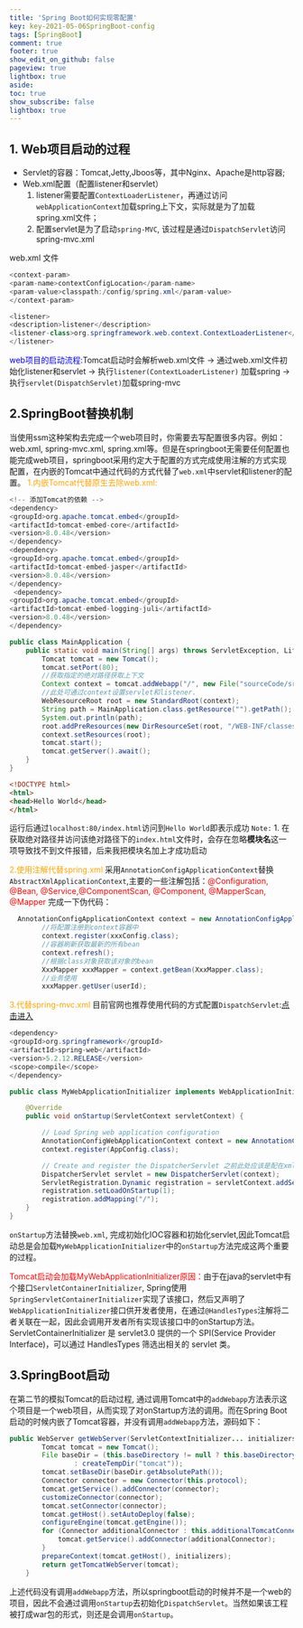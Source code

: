 ```yaml
---
title: 'Spring Boot如何实现零配置'
key: key-2021-05-06SpringBoot-config
tags: [SpringBoot]
comment: true
footer: true
show_edit_on_github: false
pageview: true
lightbox: true
aside:
toc: true
show_subscribe: false
lightbox: true
---
```

## **1. Web项目启动的过程**
- Servlet的容器：Tomcat,Jetty,Jboos等，其中Nginx、Apache是http容器;
- Web.xml配置（配置listener和servlet）
   1. listener需要配置`ContextLoaderListener`，再通过访问`webApplicationContext`加载spring上下文，实际就是为了加载spring.xml文件；
   2. 配置servlet是为了启动`spring-MVC`, 该过程是通过`DispatchServlet`访问spring-mvc.xml

web.xml 文件

```java
<context-param>
<param-name>contextConfigLocation</param-name>
<param-value>classpath:/config/spring.xml</param-value>
</context-param>

<listener>
<description>listener</description>
<listener-class>org.springframework.web.context.ContextLoaderListener</listener-class>
</listener>

```

<font color = "blue">web项目的启动流程:</font>Tomcat启动时会解析web.xml文件 $\rightarrow$ 通过web.xml文件初始化listener和servlet      $\rightarrow$     执行`listener(ContextLoaderListener)` 加载spring    $\rightarrow$    执行`servlet(DispatchServlet)`加载spring-mvc

## **2.SpringBoot替换机制**
当使用ssm这种架构去完成一个web项目时，你需要去写配置很多内容。例如：web.xml, spring-mvc.xml, spring.xml等。但是在springboot无需要任何配置也能完成web项目，springboot采用约定大于配置的方式完成使用注解的方式实现配置，在内嵌的Tomcat中通过代码的方式代替了`web.xml`中servlet和listener的配置。
<font color = "orange">1.内嵌Tomcat代替原生去除web.xml:</font>
```java
<!-- 添加Tomcat的依赖 -->
<dependency>
<groupId>org.apache.tomcat.embed</groupId>
<artifactId>tomcat-embed-core</artifactId>
<version>8.0.48</version>
</dependency>
<dependency>
<groupId>org.apache.tomcat.embed</groupId>
<artifactId>tomcat-embed-jasper</artifactId>
<version>8.0.48</version>
</dependency>
 <dependency>
<groupId>org.apache.tomcat.embed</groupId>
<artifactId>tomcat-embed-logging-juli</artifactId>
<version>8.0.48</version>
</dependency>

public class MainApplication {
    public static void main(String[] args) throws ServletException, LifecycleException {
        Tomcat tomcat = new Tomcat();
        tomcat.setPort(80);
        //获取指定的绝对路径获取上下文
        Context context = tomcat.addWebapp("/", new File("sourceCode/src/main/webapp").getAbsolutePath());
        //此处可通过context设置servlet和listener.
        WebResourceRoot root = new StandardRoot(context);
        String path = MainApplication.class.getResource("").getPath();
        System.out.println(path);
        root.addPreResources(new DirResourceSet(root, "/WEB-INF/classes", path, "/"));
        context.setResources(root);
        tomcat.start();
        tomcat.getServer().await();
    }
}
```
```html
<!DOCTYPE html>
<html>
<head>Hello World</head>
</html>
```
运行后通过`localhost:80/index.html`访问到`Hello World`即表示成功
`Note:` 1. 在获取绝对路径并访问该绝对路径下的`index.html`文件时，会存在忽略**模块名**这一项导致找不到文件报错，后来我把模块名加上才成功启动

<font color = "orange">2.使用注解代替spring.xml</font>
采用`AnnotationConfigApplicationContext`替换`AbstractXmlApplicationContext`,主要的一些注解包括：<font color = "red">@Configuration, @Bean, @Service,@ComponentScan, @Component, @MapperScan, @Mapper</font>
完成一下伪代码：
```java
  AnnotationConfigApplicationContext context = new AnnotationConfigApplicationContext();
        //将配置注册到context容器中
        context.register(xxxConfig.class);
        //容器刷新获取最新的所有bean
        context.refresh();
        //根据class对象获取该对象的bean
        XxxMapper xxxMapper = context.getBean(XxxMapper.class);
        //业务使用
        xxxMapper.getUser(userId);
```
<font color = "orange">3.代替spring-mvc.xml</font>
目前官网也推荐使用代码的方式配置`DispatchServlet`:[点击进入](https://docs.spring.io/spring-framework/docs/current/reference/html/web.html#mvc-servlet)
```java
<dependency>
<groupId>org.springframework</groupId>
<artifactId>spring-web</artifactId>
<version>5.2.12.RELEASE</version>
<scope>compile</scope>
</dependency>

public class MyWebApplicationInitializer implements WebApplicationInitializer {

    @Override
    public void onStartup(ServletContext servletContext) {

        // Load Spring web application configuration
        AnnotationConfigWebApplicationContext context = new AnnotationConfigWebApplicationContext();
        context.register(AppConfig.class);

        // Create and register the DispatcherServlet 之前此处应该是配在xml文件中的
        DispatcherServlet servlet = new DispatcherServlet(context);
        ServletRegistration.Dynamic registration = servletContext.addServlet("app", servlet);
        registration.setLoadOnStartup(1);
        registration.addMapping("/");
    }
}
```
`onStartup`方法替换`web.xml`, 完成初始化IOC容器和初始化servlet,因此Tomcat启动总是会加载`MyWebApplicationInitializer`中的`onStartup`方法完成这两个重要的过程。

<font color = "red">Tomcat启动会加载MyWebApplicationInitializer原因：</font>由于在java的servlet中有个接口`ServletContainerInitializer`, Spring使用`SpringServletContainerInitializer`实现了该接口，然后又声明了`WebApplicationInitializer`接口供开发者使用，在通过`@HandlesTypes`注解将二者关联在一起，因此会调用开发者所有实现该接口中的onStartup方法。
ServletContainerInitializer 是 servlet3.0 提供的一个 SPI(Service Provider Interface)，可以通过 HandlesTypes 筛选出相关的 servlet 类。

## **3.SpringBoot启动**
在第二节的模拟Tomcat的启动过程, 通过调用Tomcat中的`addWebapp`方法表示这个项目是一个web项目，从而实现了对onStartup方法的调用。而在Spring Boot启动的时候内嵌了Tomcat容器，并没有调用`addWebapp`方法，源码如下：
```java
public WebServer getWebServer(ServletContextInitializer... initializers) {
		Tomcat tomcat = new Tomcat();
		File baseDir = (this.baseDirectory != null ? this.baseDirectory
				: createTempDir("tomcat"));
		tomcat.setBaseDir(baseDir.getAbsolutePath());
		Connector connector = new Connector(this.protocol);
		tomcat.getService().addConnector(connector);
		customizeConnector(connector);
		tomcat.setConnector(connector);
		tomcat.getHost().setAutoDeploy(false);
		configureEngine(tomcat.getEngine());
		for (Connector additionalConnector : this.additionalTomcatConnectors) {
			tomcat.getService().addConnector(additionalConnector);
		}
		prepareContext(tomcat.getHost(), initializers);
		return getTomcatWebServer(tomcat);
	}
```
上述代码没有调用`addWebapp`方法，所以springboot启动的时候并不是一个web的项目，因此不会通过调用`onStartup`去初始化`DispatchServlet`。当然如果该工程被打成war包的形式，则还是会调用`onStartup`。


